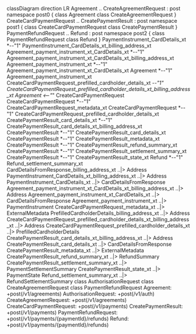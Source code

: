 classDiagram
  direction LR
  Agreement .. CreateAgreementRequest : post
  namespace post0 {
    class Agreement
    class CreateAgreementRequest
  }
  CreateCardPaymentRequest .. CreatePaymentResult : post
  namespace post1 {
    class CreateCardPaymentRequest
    class CreatePaymentResult
  }
  PaymentRefundRequest .. Refund : post
  namespace post2 {
    class PaymentRefundRequest
    class Refund
  }
  PaymentInstrument_CardDetails_xt *--"1" PaymentInstrument_CardDetails_xt_billing_address_xt
  Agreement_payment_instrument_xt_CardDetails_xt *--"1" Agreement_payment_instrument_xt_CardDetails_xt_billing_address_xt
  Agreement_payment_instrument_xt *--"1" Agreement_payment_instrument_xt_CardDetails_xt
  Agreement *--"1" Agreement_payment_instrument_xt
  CreateCardPaymentRequest_prefilled_cardholder_details_xt *--"1" CreateCardPaymentRequest_prefilled_cardholder_details_xt_billing_address_xt
  Agreement <--"*" CreateCardPaymentRequest
  CreateCardPaymentRequest *--"1" CreateCardPaymentRequest_metadata_xt
  CreateCardPaymentRequest *--"1" CreateCardPaymentRequest_prefilled_cardholder_details_xt
  CreatePaymentResult_card_details_xt *--"1" CreatePaymentResult_card_details_xt_billing_address_xt
  CreatePaymentResult *--"1" CreatePaymentResult_card_details_xt
  CreatePaymentResult *--"1" CreatePaymentResult_metadata_xt
  CreatePaymentResult *--"1" CreatePaymentResult_refund_summary_xt
  CreatePaymentResult *--"1" CreatePaymentResult_settlement_summary_xt
  CreatePaymentResult *--"1" CreatePaymentResult_state_xt
  Refund *--"1" Refund_settlement_summary_xt
  CardDetailsFromResponse_billing_address_xt ..|> Address
  PaymentInstrument_CardDetails_xt_billing_address_xt ..|> Address
  PaymentInstrument_CardDetails_xt ..|> CardDetailsFromResponse
  Agreement_payment_instrument_xt_CardDetails_xt_billing_address_xt ..|> Address
  Agreement_payment_instrument_xt_CardDetails_xt ..|> CardDetailsFromResponse
  Agreement_payment_instrument_xt ..|> PaymentInstrument
  CreateCardPaymentRequest_metadata_xt ..|> ExternalMetadata
  PrefilledCardholderDetails_billing_address_xt ..|> Address
  CreateCardPaymentRequest_prefilled_cardholder_details_xt_billing_address_xt ..|> Address
  CreateCardPaymentRequest_prefilled_cardholder_details_xt ..|> PrefilledCardholderDetails
  CreatePaymentResult_card_details_xt_billing_address_xt ..|> Address
  CreatePaymentResult_card_details_xt ..|> CardDetailsFromResponse
  CreatePaymentResult_metadata_xt ..|> ExternalMetadata
  CreatePaymentResult_refund_summary_xt ..|> RefundSummary
  CreatePaymentResult_settlement_summary_xt ..|> PaymentSettlementSummary
  CreatePaymentResult_state_xt ..|> PaymentState
  Refund_settlement_summary_xt ..|> RefundSettlementSummary
  class AuthorisationRequest
  class CreateAgreementRequest
  class PaymentRefundRequest
  Agreement: +post(/v1/agreements)
  AuthorisationRequest: +post(/v1/auth)
  CreateAgreementRequest: +post(/v1/agreements)
  CreateCardPaymentRequest: +post(/v1/payments)
  CreatePaymentResult: +post(/v1/payments)
  PaymentRefundRequest: +post(/v1/payments/{paymentId}/refunds)
  Refund: +post(/v1/payments/{paymentId}/refunds)